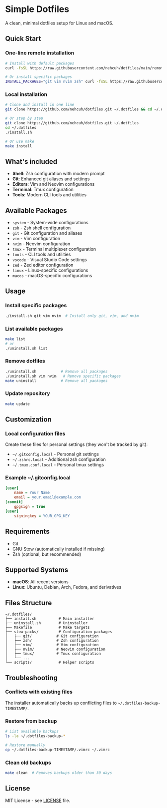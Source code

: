 # Simple Dotfiles

A clean, minimal dotfiles setup for Linux and macOS.

## Quick Start

### One-line remote installation
```bash
# Install with default packages
curl -fsSL https://raw.githubusercontent.com/nehcuh/dotfiles/main/remote-install.sh | bash

# Or install specific packages
INSTALL_PACKAGES="git vim nvim zsh" curl -fsSL https://raw.githubusercontent.com/nehcuh/dotfiles/main/remote-install.sh | bash
```

### Local installation
```bash
# Clone and install in one line
git clone https://github.com/nehcuh/dotfiles.git ~/.dotfiles && cd ~/.dotfiles && ./install.sh

# Or step by step
git clone https://github.com/nehcuh/dotfiles.git ~/.dotfiles
cd ~/.dotfiles
./install.sh

# Or use make
make install
```

## What's included

- **Shell**: Zsh configuration with modern prompt
- **Git**: Enhanced git aliases and settings  
- **Editors**: Vim and Neovim configurations
- **Terminal**: Tmux configuration
- **Tools**: Modern CLI tools and utilities

## Available Packages

- `system` - System-wide configurations
- `zsh` - Zsh shell configuration
- `git` - Git configuration and aliases
- `vim` - Vim configuration
- `nvim` - Neovim configuration  
- `tmux` - Terminal multiplexer configuration
- `tools` - CLI tools and utilities
- `vscode` - Visual Studio Code settings
- `zed` - Zed editor configuration
- `linux` - Linux-specific configurations
- `macos` - macOS-specific configurations

## Usage

### Install specific packages
```bash
./install.sh git vim nvim  # Install only git, vim, and nvim
```

### List available packages
```bash
make list
# or
./uninstall.sh list
```

### Remove dotfiles
```bash
./uninstall.sh           # Remove all packages
./uninstall.sh vim nvim   # Remove specific packages
make uninstall           # Remove all packages
```

### Update repository
```bash
make update
```

## Customization

### Local configuration files
Create these files for personal settings (they won't be tracked by git):

- `~/.gitconfig.local` - Personal git settings
- `~/.zshrc.local` - Additional zsh configuration
- `~/.tmux.conf.local` - Personal tmux settings

### Example ~/.gitconfig.local
```ini
[user]
    name = Your Name
    email = your.email@example.com
[commit]
    gpgsign = true
[user]
    signingkey = YOUR_GPG_KEY
```

## Requirements

- Git
- GNU Stow (automatically installed if missing)
- Zsh (optional, but recommended)

## Supported Systems

- **macOS**: All recent versions
- **Linux**: Ubuntu, Debian, Arch, Fedora, and derivatives

## Files Structure

```
~/.dotfiles/
├── install.sh          # Main installer
├── uninstall.sh        # Uninstaller  
├── Makefile            # Make targets
├── stow-packs/         # Configuration packages
│   ├── git/           # Git configuration
│   ├── zsh/           # Zsh configuration
│   ├── vim/           # Vim configuration
│   ├── nvim/          # Neovim configuration
│   ├── tmux/          # Tmux configuration
│   └── ...
└── scripts/            # Helper scripts
```

## Troubleshooting

### Conflicts with existing files
The installer automatically backs up conflicting files to `~/.dotfiles-backup-TIMESTAMP/`.

### Restore from backup
```bash
# List available backups
ls -la ~/.dotfiles-backup-*

# Restore manually
cp ~/.dotfiles-backup-TIMESTAMP/.vimrc ~/.vimrc
```

### Clean old backups
```bash
make clean  # Removes backups older than 30 days
```

## License

MIT License - see [LICENSE](LICENSE) file.
